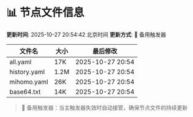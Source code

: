 # 📊 节点文件信息

**更新时间**: 2025-10-27 20:54:42 北京时间
**更新方式**: 🔄 备用触发器

| 文件名 | 大小 | 最后修改 |
|--------|------|----------|
| all.yaml | 17K | 2025-10-27 20:54 |
| history.yaml | 1.2M | 2025-10-27 20:54 |
| mihomo.yaml | 26K | 2025-10-27 20:54 |
| base64.txt | 14K | 2025-10-27 20:54 |

> 🔄 备用触发器：当主触发器失效时自动接管，确保节点文件的持续更新
